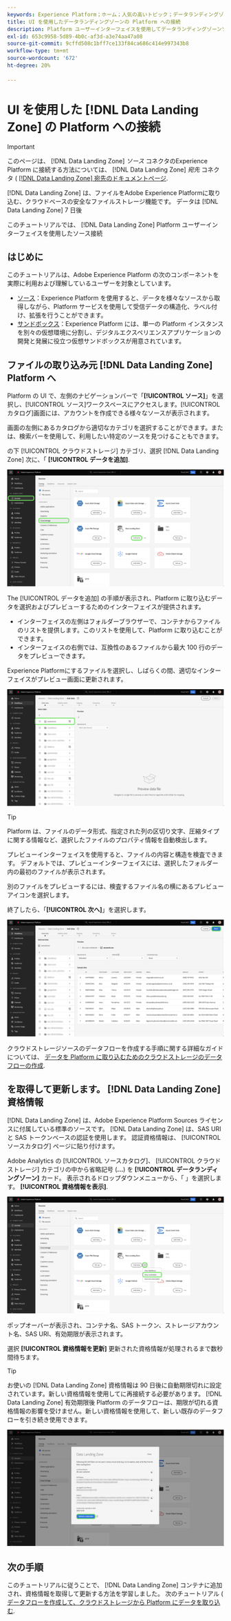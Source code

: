 ```yaml
---
keywords: Experience Platform；ホーム；人気の高いトピック；データランディングゾーン；データランディングゾーン
title: UI を使用したデータランディングゾーンの Platform への接続
description: Platform ユーザーインターフェイスを使用してデータランディングゾーンソースコネクタを作成する方法を説明します。
exl-id: 653c9958-5d89-4b0c-af3d-a3e74aa47a08
source-git-commit: 9cffd508c1bff7ce133f84ca686c414e997343b8
workflow-type: tm+mt
source-wordcount: '672'
ht-degree: 20%

---
```


# UI を使用した [!DNL Data Landing Zone] の Platform への接続

>[!IMPORTANT]
>
>このページは、 [!DNL Data Landing Zone] *ソース* コネクタのExperience Platform に接続する方法については、 [!DNL Data Landing Zone] *宛先* コネクタ ( [[!DNL Data Landing Zone] 宛先のドキュメントページ](/help/destinations/catalog/cloud-storage/data-landing-zone.md).

[!DNL Data Landing Zone] は、ファイルをAdobe Experience Platformに取り込む、クラウドベースの安全なファイルストレージ機能です。 データは [!DNL Data Landing Zone] 7 日後

このチュートリアルでは、 [!DNL Data Landing Zone] Platform ユーザーインターフェイスを使用したソース接続

## はじめに

このチュートリアルは、Adobe Experience Platform の次のコンポーネントを実際に利用および理解しているユーザーを対象としています。

* [ソース](../../../../home.md)：Experience Platform を使用すると、データを様々なソースから取得しながら、Platform サービスを使用して受信データの構造化、ラベル付け、拡張を行うことができます。
* [サンドボックス](../../../../../sandboxes/home.md)：Experience Platform には、単一の Platform インスタンスを別々の仮想環境に分割し、デジタルエクスペリエンスアプリケーションの開発と発展に役立つ仮想サンドボックスが用意されています。

## ファイルの取り込み元 [!DNL Data Landing Zone] Platform へ

Platform の UI で、左側のナビゲーションバーで「**[!UICONTROL ソース]**」を選択し、[!UICONTROL ソース]ワークスペースにアクセスします。[!UICONTROL カタログ]画面には、アカウントを作成できる様々なソースが表示されます。

画面の左側にあるカタログから適切なカテゴリを選択することができます。または、検索バーを使用して、利用したい特定のソースを見つけることもできます。

の下 [!UICONTROL クラウドストレージ] カテゴリ、選択 [!DNL Data Landing Zone] 次に、「 **[!UICONTROL データを追加]**.

![データランディングゾーンが選択されたソースカタログ。](../../../../images/tutorials/create/dlz/catalog.png)

The [!UICONTROL データを追加] の手順が表示され、Platform に取り込むデータを選択およびプレビューするためのインターフェイスが提供されます。

* インターフェイスの左側はフォルダーブラウザーで、コンテナからファイルのリストを提供します。このリストを使用して、Platform に取り込むことができます。
* インターフェイスの右側では、互換性のあるファイルから最大 100 行のデータをプレビューできます。

Experience Platformにするファイルを選択し、しばらくの間、適切なインターフェイスがプレビュー画面に更新されます。

![「ソース」ワークスペースの「データを追加」インターフェイス。](../../../../images/tutorials/create/dlz/add-data.png)

>[!TIP]
>
>Platform は、ファイルのデータ形式、指定された列の区切り文字、圧縮タイプに関する情報など、選択したファイルのプロパティ情報を自動検出します。

プレビューインターフェイスを使用すると、ファイルの内容と構造を検査できます。 デフォルトでは、プレビューインターフェイスには、選択したフォルダー内の最初のファイルが表示されます。

別のファイルをプレビューするには、検査するファイル名の横にあるプレビューアイコンを選択します。

終了したら、「**[!UICONTROL 次へ]**」を選択します。

![ソースワークスペースのデータプレビューページ。](../../../../images/tutorials/create/dlz/file-detection.png)

クラウドストレージソースのデータフローを作成する手順に関する詳細なガイドについては、 [データを Platform に取り込むためのクラウドストレージのデータフローの作成](../../dataflow/batch/cloud-storage.md).

## を取得して更新します。 [!DNL Data Landing Zone] 資格情報

[!DNL Data Landing Zone] は、Adobe Experience Platform Sources ライセンスに付属している標準のソースです。 [!DNL Data Landing Zone] は、SAS URI と SAS トークンベースの認証を使用します。 認証資格情報は、 [!UICONTROL ソースカタログ] ページに貼り付けます。

Adobe Analytics の [!UICONTROL ソースカタログ]、 [!UICONTROL クラウドストレージ] カテゴリの中から省略記号 (**...**) を **[!UICONTROL データランディングゾーン]** カード。 表示されるドロップダウンメニューから、「 」を選択します。 **[!UICONTROL 資格情報を表示]**.

![データランディングゾーンの表示オプションのリスト。](../../../../images/tutorials/create/dlz/options.png)

ポップオーバーが表示され、コンテナ名、SAS トークン、ストレージアカウント名、SAS URI、有効期限が表示されます。

選択 **[!UICONTROL 資格情報を更新]** 更新された資格情報が処理されるまで数秒間待ちます。

>[!TIP]
>
>お使いの [!DNL Data Landing Zone] 資格情報は 90 日後に自動期限切れに設定されています。新しい資格情報を使用してに再接続する必要があります。 [!DNL Data Landing Zone] 有効期限後 Platform のデータフローは、期限が切れる資格情報の影響を受けません。新しい資格情報を使用して、新しい既存のデータフローを引き続き使用できます。

![特定のデータランディングゾーンアカウントに関連付けられた資格情報。](../../../../images/tutorials/create/dlz/view-credentials.png)

## 次の手順

このチュートリアルに従うことで、 [!DNL Data Landing Zone] コンテナに追加され、資格情報を取得して更新する方法を学習しました。 次のチュートリアル ( [データフローを作成して、クラウドストレージから Platform にデータを取り込む](../../dataflow/batch/cloud-storage.md).
